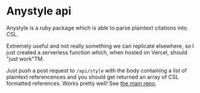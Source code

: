 # Anystyle api

Anystyle is a ruby package which is able to parse plaintext citations into CSL.

Extremely useful and not really something we can replicate elsewhere, so I just created a serverless function which, when hosted on Vercel, should "just work"TM.

Just push a post request to `/api/style` with the body containing a list of plaintext referencences and you should get returned an array of CSL formatted references. Works pretty well! See [the main repo](https://github.com/tefkah/anystyle-api).
